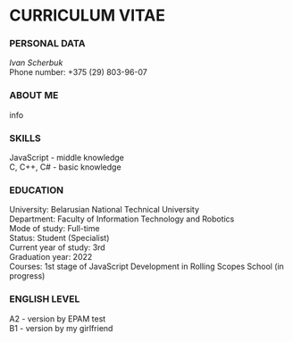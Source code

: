 # CURRICULUM VITAE

### PERSONAL DATA

_Ivan Scherbuk_  
Phone number: +375 (29) 803-96-07

### ABOUT ME

info

### SKILLS

JavaScript - middle knowledge  
C, C++, C# - basic knowledge

### EDUCATION

University: Belarusian National Technical University  
Department: Faculty of Information Technology and Robotics  
Mode of study: Full-time  
Status: Student (Specialist)  
Current year of study: 3rd  
Graduation year: 2022  
Courses: 1st stage of JavaScript Development in Rolling Scopes School (in progress)

### ENGLISH LEVEL

A2 - version by EPAM test  
B1 - version by my girlfriend